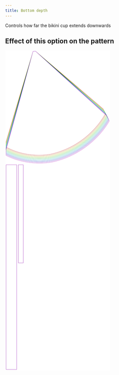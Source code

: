 ```yaml
---
title: Bottom depth
---
```


Controls how far the bikini cup extends downwards

## Effect of this option on the pattern

![This image shows the effect of this option by superimposing several variants that have a different value for this option](bee_bottomcupdepth_sample.svg "Effect of this option on the pattern")
